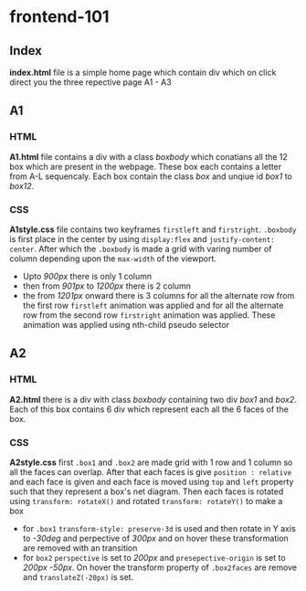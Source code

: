 # frontend-101

## Index

**index.html** file is a simple home page which contain div which on click direct you the three repective page A1 - A3

## A1

### HTML

**A1.html** file contains a div with a class _boxbody_ which conatians all the 12 box which are present in the webpage. These box each contains a letter from A-L sequencaly. Each box contain the class _box_ and unqiue id _box1_ to _box12_.

### CSS

**A1style.css** file contains two keyframes `firstleft` and `firstright`.
`.boxbody` is first place in the center by using `display:flex` and `justify-content: center`. After which the `.boxbody` is made a grid with varing number of column depending upon the `max-width` of the viewport.

- Upto _900px_ there is only 1 column
- then from _901px_ to _1200px_ there is 2 column
- the from _1201px_ onward there is 3 columns
  for all the alternate row from the first row `firstleft` animation was applied and for all the alternate row from the second row `firstright` animation was applied.
  These animation was applied using nth-child pseudo selector

## A2

### HTML

**A2.html** there is a div with class _boxbody_ containing two div _box1_ and _box2_. Each of this box contains 6 div which represent each all the 6 faces of the box.

### CSS

**A2style.css** first `.box1` and `.box2` are made grid with 1 row and 1 column so all the faces can overlap. After that each faces is give `position : relative` and each face is given and each face is moved using `top` and `left` property such that they represent a box's net diagram. Then each faces is rotated using `transform: rotateX()` and rotated `transform: rotateY()` to make a box

- for `.box1` `transform-style: preserve-3d` is used and then rotate in Y axis to _-30deg_ and perpective of _300px_ and on hover these transformation are removed with an transition
- for `box2` `perspective` is set to _200px_ and `presepective-origin` is set to _200px -50px_. On hover the transform property of `.box2faces` are remove and `translateZ(-20px)` is set.
